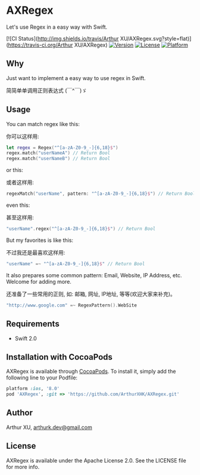 # AXRegex
Let's use Regex in a easy way with Swift.

[![CI Status](http://img.shields.io/travis/Arthur XU/AXRegex.svg?style=flat)](https://travis-ci.org/Arthur XU/AXRegex)
[![Version](https://img.shields.io/cocoapods/v/AXRegex.svg?style=flat)](http://cocoapods.org/pods/AXRegex)
[![License](https://img.shields.io/cocoapods/l/AXRegex.svg?style=flat)](http://cocoapods.org/pods/AXRegex)
[![Platform](https://img.shields.io/cocoapods/p/AXRegex.svg?style=flat)](http://cocoapods.org/pods/AXRegex)

## Why

Just want to implement a easy way to use regex in Swift.

简简单单调用正则表达式 (￣^￣)ゞ

## Usage

You can match regex like this:

你可以这样用:

```swift
let regex = Regex("^[a-zA-Z0-9_-]{6,18}$")
regex.match("userNameA") // Return Bool
regex.match("userNameB") // Return Bool
```

or this:

或者这样用:

```swift
regexMatch("userName", pattern: "^[a-zA-Z0-9_-]{6,18}$") // Return Bool
```

even this:

甚至这样用:

```swift
"userName".regex("^[a-zA-Z0-9_-]{6,18}$") // Return Bool
```

But my favorites is like this:

不过我还是最喜欢这样用:

```swift
"userName" =~ "^[a-zA-Z0-9_-]{6,18}$" // Return Bool
``` 

It also prepares some common pattern: Email, Website, IP Address, etc. Welcome for adding more.

还准备了一些常用的正则, 如: 邮箱, 网址, IP地址, 等等(欢迎大家来补充)。

```swift
"http://www.google.com" =~ RegexPattern().WebSite
```

## Requirements

* Swift 2.0

## Installation with CocoaPods

AXRegex is available through [CocoaPods](http://cocoapods.org). To install
it, simply add the following line to your Podfile:

```ruby
platform :ios, '8.0'
pod 'AXRegex', :git => 'https://github.com/ArthurXHK/AXRegex.git'
```

## Author

Arthur XU, arthurk.dev@gmail.com

## License

AXRegex is available under the Apache License 2.0. See the LICENSE file for more info.
